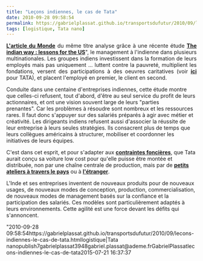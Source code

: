 ```yaml
---
title: "Leçons indiennes, le cas de Tata"
date: 2010-09-28 09:58:54
permalink: https://gabrielplassat.github.io/transportsdufutur/2010/09/lecons-indiennes-le-cas-de-tata.html
tags: [logistique, Tata nano]
---
```


<p style="text-align: justify"><strong><a href="http://www.lemonde.fr/idees/article/2010/09/27/lecons-indiennes_1416407_3232.html" target="_blank">L'article du Monde</a></strong> du même titre analyse grâce à une récente étude <strong><a href=""http://www.hreonline.com/HRE/story.jsp?storyId=351767161"" target=""_blank"">The indian way : lessons for the US</a></strong>", le management à l'indienne dans plusieurs multinationales. Les groupes indiens investissent dans la formation de leurs employés mais pas uniquement ... luttent contre la pauvreté, multiplient les fondations, versent des participations à des oeuvres caritatives (voir <strong><a href=""http://www.management-issues.com/2010/9/20/opinion/lessons-from-india-social-profitability.asp"" target=""_blank"">ici </a></strong>pour TATA), et placent l'employé en premier, le client en second.</p> <p style=""text-align: justifypadding-left: 30px"">Conduite dans une centaine d'entreprises indiennes, cette étude montre que celles-ci refusent, tout d'abord, d'être au seul service du profit de leurs actionnaires, et ont une vision souvent large de leurs "parties prenantes". Car les problèmes à résoudre sont nombreux et les ressources rares. Il faut donc s'appuyer sur des salariés préparés à agir avec métier et créativité. Les dirigeants indiens refusent aussi d'associer la réussite de leur entreprise à leurs seules stratégies. Ils consacrent plus de temps que leurs collègues américains à structurer, mobiliser et coordonner les initiatives de leurs équipes.<span style=""font-family: Franklin Gothic Bookfont-size: x-small""> </span></p> <p style=""text-align: justify"">C'est dans cet esprit, et pour s'adapter aux <strong><a href=""http://tempsreel.nouvelobs.com/actualite/monde/20100713.FAP5383/en-inde-le-developpement-genere-des-conflits-fonciers.html"" target=""_self"">contraintes foncières</a></strong>, que Tata aurait conçu sa voiture low cost pour qu'elle puisse être montée et distribuée, non par une chaîne centrale de production, mais par de <strong><a href=""http://www.businessweek.com/innovate/NussbaumOnDesign/archives/2008/01/new_distribution_system_for_indias_nano_car_from_tata.html"" target=""_blank"">petits ateliers à travers le pays</a></strong> ou à <strong><a href=""http://store.businessmonitor.com/article/331882"" target=""_blank"">l'étranger</a></strong>.</p> <p style=""text-align: justify"">L'Inde et ses entreprises inventent de nouveaux produits pour de nouveaux usages, de nouveaux modes de conception, production, commercialisation, de nouveaux modes de management basés sur la confiance et la participation des salariés. Ces modèles sont particulièrement adaptés à leurs environnements. Cette agilité est une force devant les défits qui s'annoncent.</p>"2010-09-28 09:58:54https://gabrielplassat.github.io/transportsdufutur/2010/09/lecons-indiennes-le-cas-de-tata.htmllogistique|Tata nanopublish7gabrielplassat3948gabriel.plassat@ademe.frGabrielPlassatlecons-indiennes-le-cas-de-tata2015-07-21 16:37:37
